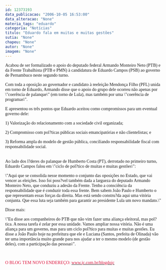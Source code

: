 ```yaml
---
id: 12373193
data_publicacao: "2006-10-05 16:53:00"
data_alteracao: "None"
materia_tags: "eduardo"
categoria: "Notícias"
titulo: "Eduardo fala em muitas e muitas gestões"
sutia: "None"
chapeu: "None"
autor: "None"
imagem: "None"
---
```

<p><P><FONT face=Verdana>Acabou de ser formalizado o apoio do deputado federal Armando Monteiro Neto (PTB) e da Frente Trabalhista (PTB e PMN) à candidatura de Eduardo Campos (PSB) ao governo de Pernambuco neste segundo turno.</FONT></P></p>
<p><P><FONT face=Verdana>Com toda a oposição ao governador e candidato à reeleição Mendonça Filho (PFL) unida em torno de Eduardo, Armando disse que o apoio do grupo dele ocorreu não apenas por \"coerência de palanque\" (em torno de Lula), mas também por uma \"coerência de programas\".</FONT></P></p>
<p><P><FONT face=Verdana>E apresentou os três pontos que Eduardo aceitou como compromissos para um eventual governo dele:</FONT></P></p>
<p><P><FONT face=Verdana>1) Valorização do relacionamento com a sociedade civil organizada;</FONT></P></p>
<p><P><FONT face=Verdana>2) Compromisso com pol?ticas públicas sociais emancipatórias e não clientelistas; e</FONT></P></p>
<p><P><FONT face=Verdana>3) Reforma ampla do modelo de gestão pública, conciliando responsabilidade fiscal com responsabilidade social.</FONT></P></p>
<p><P><BR><FONT face=Verdana>Ao lado dos l?deres do palanque de Humberto Costa (PT), derrotado no primeiro turno, Eduardo Campos falou em \"ciclo de pol?tico de muitas e muitas gestões\":</FONT></P><FONT face=Arial></p>
<p><P><FONT face=Verdana>\"Aqui que se consolida nesse momento o conjunto das oposições no Estado, que vai vencer as eleições. Isso foi poss?vel também dada a largueza do deputado Armando Monteiro Neto, que conduziu a adesão da Frente. Tenho a consciência da responsabilidade que é conduzir toda essa frente. Bem sabem João Paulo e Humberto o que representam essas forças da direita. Mas está sendo constru?da aqui uma vitória conjunta. Que essa luta seja também para garantir ao presidente Lula um novo mandato.\"</FONT></P></p>
<p><P><FONT face=Verdana>Disse mais:</FONT></P></p>
<p><P><FONT face=Verdana>\"Eu disse aos companheiros do PTB que não vim fazer uma aliança eleitoral, mas pol?tica. A nossa tarefa é zelar por essa unidade. Vamos ampliar nossa vitória. Não é uma aliança para um governo, mas para um ciclo pol?tico para muitas e muitas gestões. Eu disse a João Paulo hoje na prefeitura que ele e Luciana (Santos, prefeita de Olinada) vão ter uma importância muito grande para nos ajudar a ter o mesmo modelo (de gestão deles), com a participação das pessoas\".</FONT></P></p>
<p><P><FONT face=Verdana></FONT>&nbsp;</P></p>
<p><P><FONT face=Verdana color=#dc143c>O BLOG TEM NOVO ENDEREÇO: </FONT><A href=\"https://www.jc.com.br/blogdojc\" target=_blank><FONT face=Verdana color=#dc143c>www.jc.com.br/blogdojc</FONT></A></P></FONT> </p>
